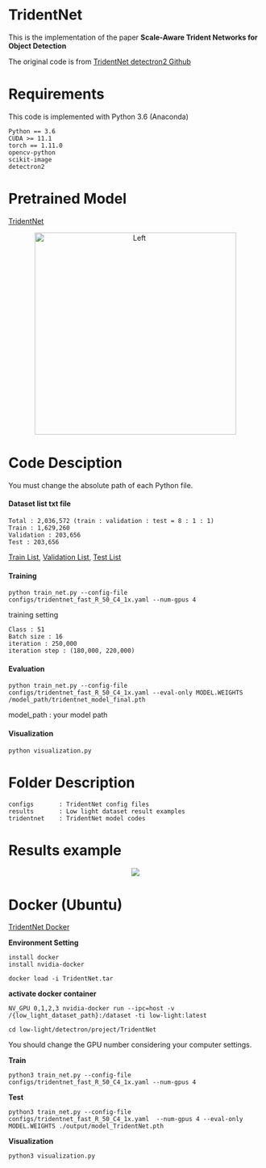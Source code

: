 # TridentNet

This is the implementation of the paper **Scale-Aware Trident Networks for Object Detection**

The original code is from [TridentNet detectron2 Github](https://github.com/facebookresearch/detectron2/tree/main/projects/TridentNet)

# Requirements

This code is implemented with Python 3.6 (Anaconda)

```
Python == 3.6
CUDA >= 11.1
torch == 1.11.0
opencv-python
scikit-image
detectron2
```

# Pretrained Model
[TridentNet](https://koreaoffice-my.sharepoint.com/:u:/g/personal/rmawngh_korea_ac_kr/Ec6b50O6SMpPuVZsTZLI6dQBvaF6xpKN6OQ3SjbNRye6tQ?e=8TBlbV)

<p align="center">
<img alt="Left" width="400" height "400" src="https://user-images.githubusercontent.com/46700730/209906055-ddbb985a-28f8-4976-89f8-5fe6c68287d7.png">
</p>

# Code Desciption
You must change the absolute path of each Python file.

#### Dataset list txt file

```
Total : 2,036,572 (train : validation : test = 8 : 1 : 1)
Train : 1,629,260
Validation : 203,656
Test : 203,656
```

[Train List](https://koreaoffice-my.sharepoint.com/:t:/g/personal/rmawngh_korea_ac_kr/EVZgGXG5oDNDuJuyKo03ywMBC7ukbs4H1AJWMX_OyTbsmQ?e=FXjqGX), 
[Validation List](https://koreaoffice-my.sharepoint.com/:t:/g/personal/rmawngh_korea_ac_kr/EUXdFbd6nHJGmR97xjzGFBwBKnAIGnlRltCDs0EqPC9yzA?e=JVxltG), 
[Test List](https://koreaoffice-my.sharepoint.com/:t:/g/personal/rmawngh_korea_ac_kr/EaMC1M4Z2bRHm9I7LQ-Rp7EBa4AyaJfJ_4-RE_4cLQTJOQ?e=L2dOFO)

#### Training
```
python train_net.py --config-file configs/tridentnet_fast_R_50_C4_1x.yaml --num-gpus 4
```

training setting
```
Class : 51
Batch size : 16
iteration : 250,000
iteration step : (180,000, 220,000)
```

#### Evaluation
```
python train_net.py --config-file configs/tridentnet_fast_R_50_C4_1x.yaml --eval-only MODEL.WEIGHTS /model_path/tridentnet_model_final.pth
```
model_path : your model path

#### Visualization
```
python visualization.py
```

# Folder Description

```
configs       : TridentNet config files
results       : Low light dataset result examples
tridentnet    : TridentNet model codes
```

# Results example

<p align="center">
<img src="https://user-images.githubusercontent.com/46700730/203223053-45dd67c2-289c-4b45-b0e7-4ba1fd7a4353.gif">
</p>




# Docker (Ubuntu)

[TridentNet Docker](https://koreaoffice-my.sharepoint.com/:u:/g/personal/rmawngh_korea_ac_kr/EZxZKPuNdg9Cg91y-EokUfkBO0ISpszKPVchb2CpzRjsqg?e=EtsonM)

**Environment Setting**
```
install docker
install nvidia-docker

docker load -i TridentNet.tar
```

**activate docker container**
```
NV_GPU 0,1,2,3 nvidia-docker run --ipc=host -v /{low_light_dataset_path}:/dataset -ti low-light:latest

cd low-light/detectron/project/TridentNet
```
You should change the GPU number considering your computer settings.

**Train**
```
python3 train_net.py --config-file configs/tridentnet_fast_R_50_C4_1x.yaml --num-gpus 4
```

**Test**
```
python3 train_net.py --config-file configs/tridentnet_fast_R_50_C4_1x.yaml  --num-gpus 4 --eval-only MODEL.WEIGHTS ./output/model_TridentNet.pth
```

**Visualization**
```
python3 visualization.py
```


